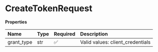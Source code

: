 # CreateTokenRequest

**Properties**

| Name       | Type | Required | Description                      |
| :--------- | :--- | :------- | :------------------------------- |
| grant_type | str  | ✅       | Valid values: client_credentials |

<!-- This file was generated by liblab | https://liblab.com/ -->
